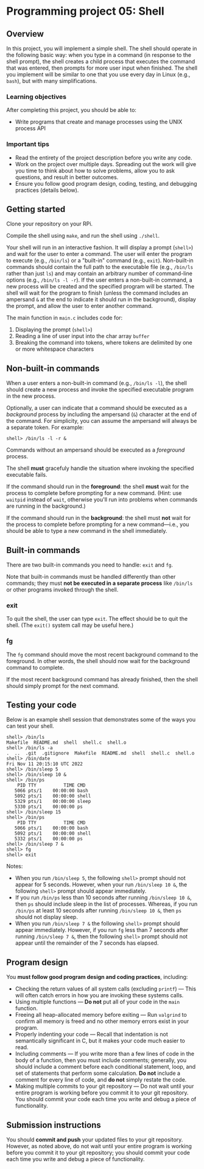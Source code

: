 # Programming project 05: Shell

## Overview
In this project, you will implement a simple shell. The shell should operate in the following basic way: when you type in a command (in response to the shell prompt), the shell creates a child process that executes the command that was entered, then prompts for more user input when finished. The shell you implement will be similar to one that you use every day in Linux (e.g., `bash`), but with many simplifications. 

### Learning objectives
After completing this project, you should be able to:
* Write programs that create and manage processes using the UNIX process API

### Important tips
* Read the entirety of the project description before you write any code.
* Work on the project over multiple days. Spreading out the work will give you time to think about how to solve problems, allow you to ask questions, and result in better outcomes.
* Ensure you follow good program design, coding, testing, and debugging practices (details below).

## Getting started 
Clone your repository on your RPi.

Compile the shell using `make`, and run the shell using `./shell`. 

Your shell will run in an interactive fashion. It will display a prompt (`shell>`) and wait for the user to enter a command. The user will enter the program to execute (e.g., `/bin/ls`) or a "built-in" command (e.g., `exit`). Non-built-in commands should contain the full path to the executable file (e.g., `/bin/ls` rather than just `ls`) and may contain an arbitrary number of command-line options (e.g., `/bin/ls -l -r`).  If the user enters a non-built-in command, a new process will be created and the specified program will be started. The shell will wait for the program to finish (unless the command includes an ampersand `&` at the end to indicate it should run in the background), display the prompt, and allow the user to enter another command.

The main function in `main.c` includes code for:
1. Displaying the prompt (`shell>`)
2. Reading a line of user input into the char array `buffer`
3. Breaking the command into tokens, where tokens are delimited by one or more whitespace characters

## Non-built-in commands
When a user enters a non-built-in command (e.g., `/bin/ls -l`), the shell should create a new process and invoke the specified executable program in the new process. 

Optionally, a user can indicate that a command should be executed as a *background* process by including the ampersand (`&`) character at the end of the command. For simplicity, you can assume the ampersand will always be a separate token. For example:
```
shell> /bin/ls -l -r &
```
Commands without an ampersand should be executed as a *foreground* process.

The shell **must** gracefuly handle the situation where invoking the specified executable fails.

If the command should run in the **foreground**: the shell **must** wait for the process to complete before prompting for a new command. (Hint: use `waitpid` instead of `wait`, otherwise you'll run into problems when commands are running in the background.)

If the command should run in the **background**: the shell must **not** wait for the process to complete before prompting for a new command—i.e., you should be able to type a new command in the shell immediately.

## Built-in commands
There are two built-in commands you need to handle: `exit` and `fg`.

Note that built-in commands must be handled differently than other commands; they must **not be executed in a separate process** like `/bin/ls` or other programs invoked through the shell.  

### exit
To quit the shell, the user can type `exit`. The effect should be to quit the shell. (The `exit()` system call may be useful here.)

### fg
The `fg` command should move the most recent background command to the foreground. In other words, the shell should now wait for the background command to complete.

If the most recent background command has already finished, then the shell should simply prompt for the next command.

## Testing your code
Below is an example shell session that demonstrates some of the ways you can test your shell.

```
shell> /bin/ls
Makefile  README.md  shell  shell.c  shell.o
shell> /bin/ls -a
.  ..  .git  .gitignore  Makefile  README.md  shell  shell.c  shell.o
shell> /bin/date
Fri Nov 11 20:15:10 UTC 2022
shell> /bin/sleep 5
shell> /bin/sleep 10 &
shell> /bin/ps
    PID TTY          TIME CMD
   5066 pts/1    00:00:00 bash
   5092 pts/1    00:00:00 shell
   5329 pts/1    00:00:00 sleep
   5330 pts/1    00:00:00 ps
shell> /bin/sleep 15
shell> /bin/ps
    PID TTY          TIME CMD
   5066 pts/1    00:00:00 bash
   5092 pts/1    00:00:00 shell
   5332 pts/1    00:00:00 ps
shell> /bin/sleep 7 &
shell> fg
shell> exit
```

Notes: 
* When you run `/bin/sleep 5`, the following `shell>` prompt should not appear for 5 seconds.  However, when your run `/bin/sleep 10 &`, the following `shell>` prompt should appear immediately.  
* If you run `/bin/ps` less than 10 seconds after running `/bin/sleep 10 &`, then `ps` should include sleep in the list of processes. Whereas, if you run `/bin/ps` at least 10 seconds after running `/bin/sleep 10 &`, then `ps` should not display sleep.
* When you run `/bin/sleep 7 &` the following `shell>` prompt should appear immediately. However, if you run `fg` less than 7 seconds after running `/bin/sleep 7 &`, then the following `shell>` prompt should not appear until the remainder of the 7 seconds has elapsed.

## Program design

You **must follow good program design and coding practices**, including:
* Checking the return values of all system calls (excluding `printf`) — This will often catch errors in how you are invoking these systems calls.
* Using multiple functions — **Do not** put all of your code in the `main` function. 
* Freeing all heap-allocated memory before exiting — Run `valgrind` to confirm all memory is freed and no other memory errors exist in your program.
* Properly indenting your code — Recall that indentation is not semantically significant in C, but it makes your code much easier to read.
* Including comments — If you write more than a few lines of code in the body of a function, then you must include comments; generally, you should include a comment before each conditional statement, loop, and set of statements that perform some calculation. **Do not** include a comment for every line of code, and **do not** simply restate the code.
* Making multiple commits to your git repository — Do not wait until your entire program is working before you commit it to your git repository. You should commit your code each time you write and debug a piece of functionality.

## Submission instructions
You should **commit and push** your updated files to your git repository. However, as noted above, do not wait until your entire program is working before you commit it to your git repository; you should commit your code each time you write and debug a piece of functionality. 

